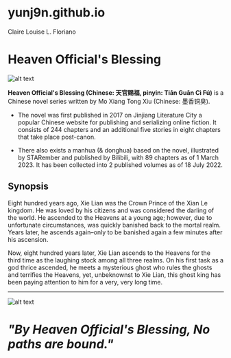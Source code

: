# yunj9n.github.io
Claire Louise L. Floriano

#  **Heaven Official's Blessing**

![alt text](https://pbs.twimg.com/media/E9uw2ivWEAQABpB.jpg)

**Heaven Official's Blessing (Chinese: 天官赐福, pinyin: Tiān Guān Cì Fú)**
is a Chinese novel series written by Mo Xiang Tong Xiu (Chinese: 墨香铜臭). 

-  The novel was first published in 2017 on Jinjiang Literature City a popular Chinese website for publishing and serializing online fiction. It consists of 244 chapters and an additional five stories in eight chapters that take place post-canon.

-  There also exists a manhua (& donghua) based on the novel, illustrated by STARember and published by Bilibili, with 89 chapters as of 1 March 2023. It has been collected into 2 published volumes as of 18 July 2022.


## **Synopsis**

Eight hundred years ago, Xie Lian was the Crown Prince of the Xian Le kingdom. He was loved by his citizens and was considered the darling of the world. He ascended to the Heavens at a young age; however, due to unfortunate circumstances, was quickly banished back to the mortal realm. Years later, he ascends again–only to be banished again a few minutes after his ascension.

Now, eight hundred years later, Xie Lian ascends to the Heavens for the third time as the laughing stock among all three realms. On his first task as a god thrice ascended, he meets a mysterious ghost who rules the ghosts and terrifies the Heavens, yet, unbeknownst to Xie Lian, this ghost king has been paying attention to him for a very, very long time.

---


![alt text](https://i.redd.it/d3x6ywhablu91.jpg)

# *"By Heaven Official's Blessing, No paths are bound."*

